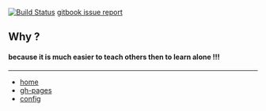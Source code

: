 
[![Build Status](https://www.gitbook.io/button/status/book/brownman/ofer_asks)](https://www.gitbook.io/book/brownman/ofer_asks/activity)
[gitbook issue report](https://github.com/GitbookIO/gitbook/issues)



Why ?
----
#### because it is much easier to teach others then to learn alone !!!
 







------

- [home](https://github.com/brownman/ofer_asks)
- [gh-pages](http://brownman.github.io/ofer_asks)
- [config](https://www.gitbook.com/book/brownman/ofer_asks/dashboard)
